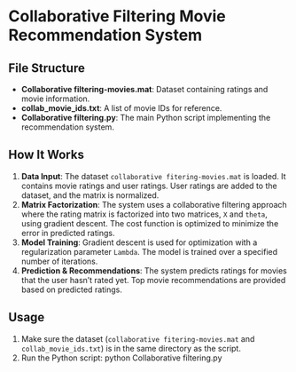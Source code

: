 # Collaborative Filtering Movie Recommendation System

## File Structure
- **Collaborative filtering-movies.mat**: Dataset containing ratings and movie information.
- **collab_movie_ids.txt**: A list of movie IDs for reference.
- **Collaborative filtering.py**: The main Python script implementing the recommendation system.

## How It Works
1. **Data Input**: The dataset `collaborative fitering-movies.mat` is loaded. It contains movie ratings and user ratings. User ratings are added to the dataset, and the matrix is normalized.
2. **Matrix Factorization**: The system uses a collaborative filtering approach where the rating matrix is factorized into two matrices, `X` and `theta`, using gradient descent. The cost function is optimized to minimize the error in predicted ratings.
3. **Model Training**: Gradient descent is used for optimization with a regularization parameter `Lambda`. The model is trained over a specified number of iterations.
4. **Prediction & Recommendations**: The system predicts ratings for movies that the user hasn’t rated yet. Top movie recommendations are provided based on predicted ratings.

## Usage
1. Make sure the dataset (`collaborative fitering-movies.mat` and `collab_movie_ids.txt`) is in the same directory as the script.
2. Run the Python script:
python Collaborative filtering.py
